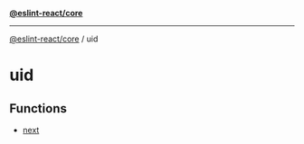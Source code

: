 [**@eslint-react/core**](../../README.md)

***

[@eslint-react/core](../../README.md) / uid

# uid

## Functions

- [next](functions/next.md)
